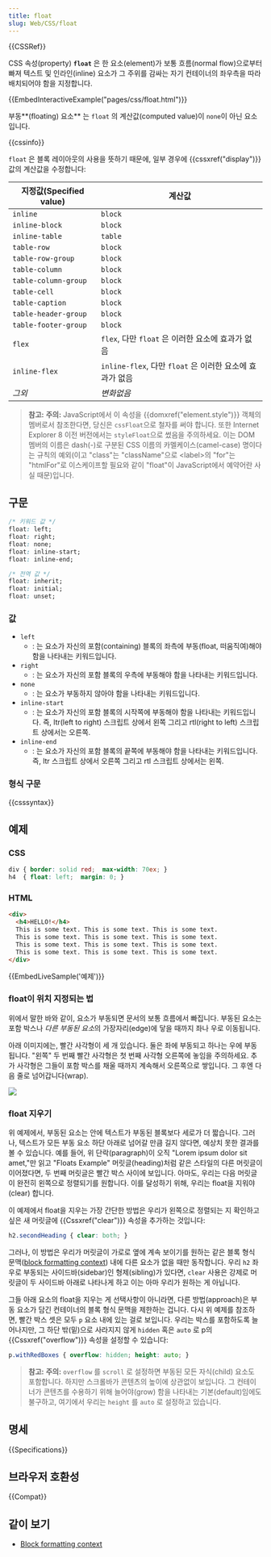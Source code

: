 ```yaml
---
title: float
slug: Web/CSS/float
---
```


{{CSSRef}}

CSS 속성(property) **`float`** 은 한 요소(element)가 보통 흐름(normal flow)으로부터 빠져 텍스트 및 인라인(inline) 요소가 그 주위를 감싸는 자기 컨테이너의 좌우측을 따라 배치되어야 함을 지정합니다.

{{EmbedInteractiveExample("pages/css/float.html")}}

부동**(floating) 요소** 는 `float` 의 계산값(computed value)이 `none`이 아닌 요소입니다.

{{cssinfo}}

`float` 은 블록 레이아웃의 사용을 뜻하기 때문에, 일부 경우에 {{cssxref("display")}} 값의 계산값을 수정합니다:

| 지정값(Specified value) | 계산값                                                   |
| ----------------------- | -------------------------------------------------------- |
| `inline`                | `block`                                                  |
| `inline-block`          | `block`                                                  |
| `inline-table`          | `table`                                                  |
| `table-row`             | `block`                                                  |
| `table-row-group`       | `block`                                                  |
| `table-column`          | `block`                                                  |
| `table-column-group`    | `block`                                                  |
| `table-cell`            | `block`                                                  |
| `table-caption`         | `block`                                                  |
| `table-header-group`    | `block`                                                  |
| `table-footer-group`    | `block`                                                  |
| `flex`                  | `flex`, 다만 `float` 은 이러한 요소에 효과가 없음        |
| `inline-flex`           | `inline-flex`, 다만 `float` 은 이러한 요소에 효과가 없음 |
| _그외_                  | _변화없음_                                               |

> **참고:** **주의:** JavaScript에서 이 속성을 {{domxref("element.style")}} 객체의 멤버로서 참조한다면, 당신은 `cssFloat`으로 철자를 써야 합니다. 또한 Internet Explorer 8 이전 버전에서는 `styleFloat`으로 썼음을 주의하세요. 이는 DOM 멤버의 이름은 dash(-)로 구분된 CSS 이름의 카멜케이스(camel-case) 명이다는 규칙의 예외(이고 "class"는 "className"으로 \<label>의 "for"는 "htmlFor"로 이스케이프할 필요와 같이 "float"이 JavaScript에서 예약어란 사실 때문)입니다.

## 구문

```css
/* 키워드 값 */
float: left;
float: right;
float: none;
float: inline-start;
float: inline-end;

/* 전역 값 */
float: inherit;
float: initial;
float: unset;
```

### 값

- `left`
  - : 는 요소가 자신의 포함(containing) 블록의 좌측에 부동(float, 떠움직여)해야 함을 나타내는 키워드입니다.
- `right`
  - : 는 요소가 자신의 포함 블록의 우측에 부동해야 함을 나타내는 키워드입니다.
- `none`
  - : 는 요소가 부동하지 않아야 함을 나타내는 키워드입니다.
- `inline-start`
  - : 는 요소가 자신의 포함 블록의 시작쪽에 부동해야 함을 나타내는 키워드입니다. 즉, ltr(left to right) 스크립트 상에서 왼쪽 그리고 rtl(right to left) 스크립트 상에서는 오른쪽.
- `inline-end`
  - : 는 요소가 자신의 포함 블록의 끝쪽에 부동해야 함을 나타내는 키워드입니다. 즉, ltr 스크립트 상에서 오른쪽 그리고 rtl 스크립트 상에서는 왼쪽.

### 형식 구문

{{csssyntax}}

## 예제

### CSS

```css
div { border: solid red;  max-width: 70ex; }
h4  { float: left;  margin: 0; }
```

### HTML

```html
<div>
  <h4>HELLO!</h4>
  This is some text. This is some text. This is some text.
  This is some text. This is some text. This is some text.
  This is some text. This is some text. This is some text.
  This is some text. This is some text. This is some text.
</div>
```

{{EmbedLiveSample('예제')}}

### float이 위치 지정되는 법

위에서 말한 바와 같이, 요소가 부동되면 문서의 보통 흐름에서 빠집니다. 부동된 요소는 포함 박스나 *다른 부동된 요소*의 가장자리(edge)에 닿을 때까지 좌나 우로 이동됩니다.

아래 이미지에는, 빨간 사각형이 세 개 있습니다. 둘은 좌에 부동되고 하나는 우에 부동됩니다. "왼쪽" 두 번째 빨간 사각형은 첫 번째 사각형 오른쪽에 놓임을 주의하세요. 추가 사각형은 그들이 포함 박스를 채울 때까지 계속해서 오른쪽으로 쌓입니다. 그 후엔 다음 줄로 넘어갑니다(wrap).

![](/@api/deki/files/4927/=floats.png)

### float 지우기

위 예제에서, 부동된 요소는 안에 텍스트가 부동된 블록보다 세로가 더 짧습니다. 그러나, 텍스트가 모든 부동 요소 하단 아래로 넘어갈 만큼 길지 않다면, 예상치 못한 결과를 볼 수 있습니다. 예를 들어, 위 단락(paragraph)이 오직 "Lorem ipsum dolor sit amet,"만 읽고 "Floats Example" 머릿글(heading)처럼 같은 스타일의 다른 머릿글이 이어졌다면, 두 번째 머릿글은 빨간 박스 사이에 보입니다. 아마도, 우리는 다음 머릿글이 완전히 왼쪽으로 정렬되기를 원합니다. 이를 달성하기 위해, 우리는 float을 지워야(clear) 합니다.

이 예제에서 float을 지우는 가장 간단한 방법은 우리가 왼쪽으로 정렬되는 지 확인하고 싶은 새 머릿글에 {{Cssxref("clear")}} 속성을 추가하는 것입니다:

```css
h2.secondHeading { clear: both; }
```

그러나, 이 방법은 우리가 머릿글이 가로로 옆에 계속 보이기를 원하는 같은 블록 형식 문맥([block formatting context](/ko/docs/Web/Guide/CSS/Block_formatting_context)) 내에 다른 요소가 없을 때만 동작합니다. 우리 `h2` 좌우로 부동되는 사이드바(sidebar)인 형제(sibling)가 있다면, `clear` 사용은 강제로 머릿글이 두 사이드바 아래로 나타나게 하고 이는 아마 우리가 원하는 게 아닙니다.

그들 아래 요소의 float을 지우는 게 선택사항이 아니라면, 다른 방법(approach)은 부동 요소가 담긴 컨테이너의 블록 형식 문맥을 제한하는 겁니다. 다시 위 예제를 참조하면, 빨간 박스 셋은 모두 `p` 요소 내에 있는 걸로 보입니다. 우리는 박스를 포함하도록 늘어나지만, 그 하단 밖(밑)으로 사라지지 않게 `hidden` 혹은 `auto` 로 p의 {{Cssxref("overflow")}} 속성을 설정할 수 있습니다:

```css
p.withRedBoxes { overflow: hidden; height: auto; }
```

> **참고:** **주의:** `overflow` 를 `scroll` 로 설정하면 부동된 모든 자식(child) 요소도 포함합니다. 하지만 스크롤바가 콘텐츠의 높이에 상관없이 보입니다. 그 컨테이너가 콘텐츠를 수용하기 위해 늘어야(grow) 함을 나타내는 기본(default)임에도 불구하고, 여기에서 우리는 `height` 를 `auto` 로 설정하고 있습니다.

## 명세

{{Specifications}}

## 브라우저 호환성

{{Compat}}

## 같이 보기

- [Block formatting context](/ko/docs/Web/Guide/CSS/Block_formatting_context)
